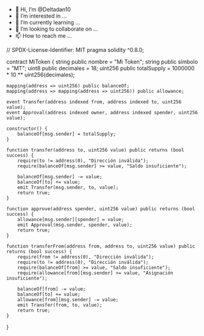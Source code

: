 - 👋 Hi, I’m @Deltadan10
- 👀 I’m interested in ...
- 🌱 I’m currently learning ...
- 💞️ I’m looking to collaborate on ...
- 📫 How to reach me ...

<!---
Deltadan10/Deltadan10 is a ✨ special ✨ repository because its `README.md` (this file) appears on your GitHub profile.
You can click the Preview link to take a look at your changes.
--->
// SPDX-License-Identifier: MIT
pragma solidity ^0.8.0;

contract MiToken {
    string public nombre = "Mi Token";
    string public símbolo = "MT";
    uint8 public decimales = 18;
    uint256 public totalSupply = 1000000 * 10 ** uint256(decimales);
    
    mapping(address => uint256) public balanceOf;
    mapping(address => mapping(address => uint256)) public allowance;
    
    event Transfer(address indexed from, address indexed to, uint256 value);
    event Approval(address indexed owner, address indexed spender, uint256 value);
    
    constructor() {
        balanceOf[msg.sender] = totalSupply;
    }
    
    function transfer(address to, uint256 value) public returns (bool success) {
        require(to != address(0), "Dirección inválida");
        require(balanceOf[msg.sender] >= value, "Saldo insuficiente");
        
        balanceOf[msg.sender] -= value;
        balanceOf[to] += value;
        emit Transfer(msg.sender, to, value);
        return true;
    }
    
    function approve(address spender, uint256 value) public returns (bool success) {
        allowance[msg.sender][spender] = value;
        emit Approval(msg.sender, spender, value);
        return true;
    }
    
    function transferFrom(address from, address to, uint256 value) public returns (bool success) {
        require(from != address(0), "Dirección inválida");
        require(to != address(0), "Dirección inválida");
        require(balanceOf[from] >= value, "Saldo insuficiente");
        require(allowance[from][msg.sender] >= value, "Asignación insuficiente");
        
        balanceOf[from] -= value;
        balanceOf[to] += value;
        allowance[from][msg.sender] -= value;
        emit Transfer(from, to, value);
        return true;
    }
}

